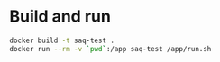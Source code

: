 
# Build and run

```bash
docker build -t saq-test .
docker run --rm -v `pwd`:/app saq-test /app/run.sh
```

